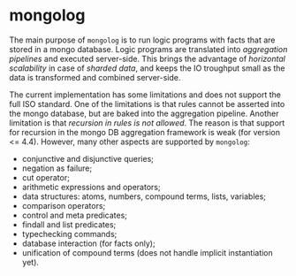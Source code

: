 mongolog
=======

The main purpose of `mongolog` is to run logic programs
with facts that are stored in a mongo database.
Logic programs are translated into *aggregation pipelines*
and executed server-side.
This brings the advantage of *horizontal scalability*
in case of *sharded data*, and keeps the IO troughput small
as the data is transformed and combined server-side.

The current implementation has some limitations and does not
support the full ISO standard.
One of the limitations is that rules cannot be asserted
into the mongo database, but are baked into the aggregation pipeline.
Another limitation is that *recursion in rules is not allowed*.
The reason is that support for recursion in the mongo DB aggregation framework is
weak (for version <= 4.4).
However, many other aspects are supported by `mongolog`:

- conjunctive and disjunctive queries;
- negation as failure;
- cut operator;
- arithmetic expressions and operators;
- data structures: atoms, numbers, compound terms, lists, variables;
- comparison operators;
- control and meta predicates;
- findall and list predicates;
- typechecking commands;
- database interaction (for facts only);
- unification of compound terms (does not handle implicit instantiation yet).
